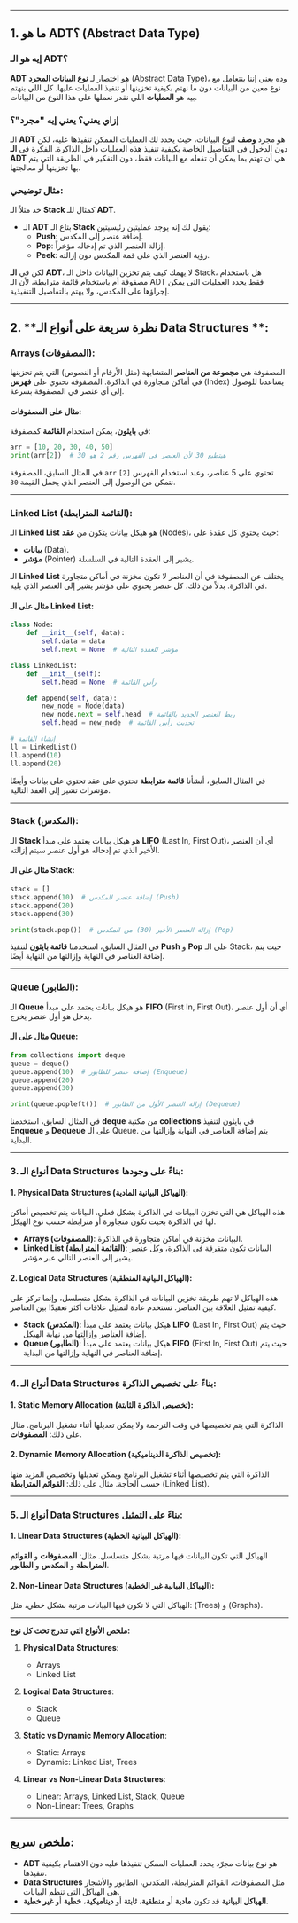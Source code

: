
---

## 1. **ما هو ADT؟ (Abstract Data Type)**

### إيه هو الـ **ADT**؟
**ADT** هو اختصار لـ **نوع البيانات المجرد** (Abstract Data Type)، وده يعني إننا بنتعامل مع نوع معين من البيانات دون ما نهتم بكيفية تخزينها أو تنفيذ العمليات عليها. كل اللي بنهتم بيه هو **العمليات** اللي نقدر نعملها على هذا النوع من البيانات.

### إزاي يعني؟ يعني إيه "مجرد"؟
الـ **ADT** هو مجرد **وصف** لنوع البيانات، حيث يحدد لك العمليات الممكن تنفيذها عليه، لكن دون الدخول في التفاصيل الخاصة بكيفية تنفيذ هذه العمليات داخل الذاكرة. الفكرة في **الـ ADT** هي أن تهتم بما يمكن أن تفعله مع البيانات فقط، دون التفكير في الطريقة التي يتم بها تخزينها أو معالجتها.

### مثال توضيحي:
خد مثلاً الـ **Stack**  كمثال للـ **ADT**. 
- الـ **ADT** بتاع الـ **Stack** يقول لك إنه يوجد عمليتين رئيسيتين: 
  - **Push**: إضافة عنصر إلى المكدس.
  - **Pop**: إزالة العنصر الذي تم إدخاله مؤخراً.
  - **Peek**: رؤية العنصر الذي على قمة المكدس دون إزالته.

لكن في **الـ ADT**، لا يهمك كيف يتم تخزين البيانات داخل الـ Stack، هل باستخدام مصفوفة أم باستخدام قائمة مترابطة، لأن الـ ADT فقط يحدد العمليات التي يمكن إجراؤها على المكدس، ولا يهتم بالتفاصيل التنفيذية.

---

## 2. **نظرة سريعة على أنواع الـ Data Structures **:

### **Arrays (المصفوفات)**:
المصفوفة هي **مجموعة من العناصر** المتشابهة (مثل الأرقام أو النصوص) التي يتم تخزينها في أماكن متجاورة في الذاكرة. المصفوفة تحتوي على **فهرس** (Index) يساعدنا للوصول إلى أي عنصر في المصفوفة بسرعة.

#### مثال على المصفوفات:
في **بايثون**، يمكن استخدام **القائمة**  كمصفوفة:

```python
arr = [10, 20, 30, 40, 50]
print(arr[2])  # هيتطبع 30 لأن العنصر في الفهرس رقم 2 هو 30
```

في المثال السابق، المصفوفة `arr` تحتوي على 5 عناصر، وعند استخدام الفهرس `[2]` نتمكن من الوصول إلى العنصر الذي يحمل القيمة `30`.

---

### **Linked List (القائمة المترابطة)**:
الـ **Linked List** هو هيكل بيانات يتكون من **عقد** (Nodes)، حيث يحتوي كل عقدة على:
- **بيانات** (Data).
- **مؤشر** (Pointer) يشير إلى العقدة التالية في السلسلة.

الـ **Linked List** يختلف عن المصفوفة في أن العناصر لا تكون مخزنة في أماكن متجاورة في الذاكرة. بدلاً من ذلك، كل عنصر يحتوي على مؤشر يشير إلى العنصر الذي يليه.

#### مثال على الـ Linked List:

```python
class Node:
    def __init__(self, data):
        self.data = data
        self.next = None  # مؤشر للعقدة التالية

class LinkedList:
    def __init__(self):
        self.head = None  # رأس القائمة

    def append(self, data):
        new_node = Node(data)
        new_node.next = self.head  # ربط العنصر الجديد بالقائمة
        self.head = new_node  # تحديث رأس القائمة

# إنشاء القائمة
ll = LinkedList()
ll.append(10)
ll.append(20)
```

في المثال السابق، أنشأنا **قائمة مترابطة** تحتوي على عقد تحتوي على بيانات وأيضًا مؤشرات تشير إلى العقد التالية.

---

### **Stack (المكدس)**:
الـ **Stack** هو هيكل بيانات يعتمد على مبدأ **LIFO** (Last In, First Out)، أي أن العنصر الأخير الذي تم إدخاله هو أول عنصر سيتم إزالته.

#### مثال على الـ Stack:

```python
stack = []
stack.append(10)  # إضافة عنصر للمكدس (Push)
stack.append(20)
stack.append(30)

print(stack.pop())  # إزالة العنصر الأخير (30) من المكدس (Pop)
```

في المثال السابق، استخدمنا **قائمة بايثون** لتنفيذ **Push** و **Pop** على الـ Stack، حيث يتم إضافة العناصر في النهاية وإزالتها من النهاية أيضًا.

---

### **Queue (الطابور)**:
الـ **Queue** هو هيكل بيانات يعتمد على مبدأ **FIFO** (First In, First Out)، أي أن أول عنصر يدخل هو أول عنصر يخرج.

#### مثال على الـ Queue:

```python
from collections import deque
queue = deque()
queue.append(10)  # إضافة عنصر للطابور (Enqueue)
queue.append(20)
queue.append(30)

print(queue.popleft())  # إزالة العنصر الأول من الطابور (Dequeue)
```

في المثال السابق، استخدمنا **deque** من مكتبة **collections** في بايثون لتنفيذ **Enqueue** و **Dequeue** على الـ Queue. يتم إضافة العناصر في النهاية وإزالتها من البداية.

---

### 3. **أنواع الـ Data Structures بناءً على وجودها**:

#### **1. Physical Data Structures (الهياكل البيانية المادية)**:
هذه الهياكل هي التي تخزن البيانات في الذاكرة بشكل فعلي. البيانات يتم تخصيص أماكن لها في الذاكرة بحيث تكون متجاورة أو مترابطة حسب نوع الهيكل.

- **Arrays (المصفوفات)**: البيانات مخزنة في أماكن متجاورة في الذاكرة.
- **Linked List (القائمة المترابطة)**: البيانات تكون متفرقة في الذاكرة، وكل عنصر يشير إلى العنصر التالي عبر مؤشر.

#### **2. Logical Data Structures (الهياكل البيانية المنطقية)**:
هذه الهياكل لا تهم طريقة تخزين البيانات في الذاكرة بشكل متسلسل، وإنما تركز على كيفية تمثيل العلاقة بين العناصر. تستخدم عادة لتمثيل علاقات أكثر تعقيدًا بين العناصر.

- **Stack (المكدس)**: هيكل بيانات يعتمد على مبدأ **LIFO** (Last In, First Out) حيث يتم إضافة العناصر وإزالتها من نهاية الهيكل.
- **Queue (الطابور)**: هيكل بيانات يعتمد على مبدأ **FIFO** (First In, First Out) حيث يتم إضافة العناصر في النهاية وإزالتها من البداية.

---

### 4. **أنواع الـ Data Structures بناءً على تخصيص الذاكرة**:

#### **1. Static Memory Allocation (تخصيص الذاكرة الثابتة)**:
الذاكرة التي يتم تخصيصها في وقت الترجمة ولا يمكن تعديلها أثناء تشغيل البرنامج. مثال على ذلك: **المصفوفات**.

#### **2. Dynamic Memory Allocation (تخصيص الذاكرة الديناميكية)**:
الذاكرة التي يتم تخصيصها أثناء تشغيل البرنامج ويمكن تعديلها وتخصيص المزيد منها حسب الحاجة. مثال على ذلك: **القوائم المترابطة** (Linked List).

---

### 5. **أنواع الـ Data Structures بناءً على التمثيل**:

#### **1. Linear Data Structures (الهياكل البيانية الخطية)**:
الهياكل التي تكون البيانات فيها مرتبة بشكل متسلسل. مثال: **المصفوفات** و **القوائم المترابطة** و **المكدس** و **الطابور**.

#### **2. Non-Linear Data Structures (الهياكل البيانية غير الخطية)**:
الهياكل التي لا تكون فيها البيانات مرتبة بشكل خطي، مثل:  (Trees) و  (Graphs).

---

**ملخص الأنواع التي تندرج تحت كل نوع:**

1. **Physical Data Structures**:
   - Arrays 
   - Linked List 

2. **Logical Data Structures**:
   - Stack 
   - Queue 
3. **Static vs Dynamic Memory Allocation**:
   - Static: Arrays
   - Dynamic: Linked List, Trees

4. **Linear vs Non-Linear Data Structures**:
   - Linear: Arrays, Linked List, Stack, Queue
   - Non-Linear: Trees, Graphs

---

## **ملخص سريع**:

- **ADT** هو نوع بيانات مجرّد يحدد العمليات الممكن تنفيذها عليه دون الاهتمام بكيفية تنفيذها.
- **Data Structures** مثل المصفوفات، القوائم المترابطة، المكدس، الطابور والأشجار هي الهياكل التي تنظم البيانات.
- **الهياكل البيانية** قد تكون **مادية** أو **منطقية**، **ثابتة** أو **ديناميكية**، **خطية** أو **غير خطية**.

---
